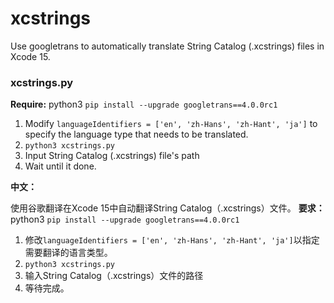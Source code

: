 # xcstrings
Use googletrans to automatically translate String Catalog (.xcstrings) files in Xcode 15.

### xcstrings.py
**Require:**
python3
`pip install --upgrade googletrans==4.0.0rc1`

1. Modify `languageIdentifiers = ['en', 'zh-Hans', 'zh-Hant', 'ja']` to specify the language type that needs to be translated.
2. `python3 xcstrings.py`
3. Input String Catalog (.xcstrings) file's path
4. Wait until it done.

**中文：**

使用谷歌翻译在Xcode 15中自动翻译String Catalog（.xcstrings）文件。
**要求：** 
python3 
`pip install --upgrade googletrans==4.0.0rc1 `
1. 修改`languageIdentifiers = ['en', 'zh-Hans', 'zh-Hant', 'ja']`以指定需要翻译的语言类型。
2. `python3 xcstrings.py` 
3. 输入String Catalog（.xcstrings）文件的路径
4. 等待完成。